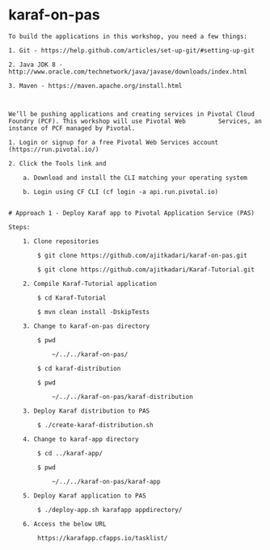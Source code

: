 # karaf-on-pas


    To build the applications in this workshop, you need a few things:

    1. Git - https://help.github.com/articles/set-up-git/#setting-up-git

    2. Java JDK 8 - http://www.oracle.com/technetwork/java/javase/downloads/index.html

    3. Maven - https://maven.apache.org/install.html



    We’ll be pushing applications and creating services in Pivotal Cloud Foundry (PCF). This workshop will use Pivotal Web         Services, an instance of PCF managed by Pivotal.

    1. Login or signup for a free Pivotal Web Services account (https://run.pivotal.io/)

    2. Click the Tools link and

        a. Download and install the CLI matching your operating system

        b. Login using CF CLI (cf login -a api.run.pivotal.io)


    # Approach 1 - Deploy Karaf app to Pivotal Application Service (PAS)

    Steps:

        1. Clone repositories

            $ git clone https://github.com/ajitkadari/karaf-on-pas.git

            $ git clone https://github.com/ajitkadari/Karaf-Tutorial.git

        2. Compile Karaf-Tutorial application

            $ cd Karaf-Tutorial

            $ mvn clean install -DskipTests

        3. Change to karaf-on-pas directory

            $ pwd

                ~/../../karaf-on-pas/

            $ cd karaf-distribution

            $ pwd

                ~/../../karaf-on-pas/karaf-distribution

        3. Deploy Karaf distribution to PAS

            $ ./create-karaf-distribution.sh

        4. Change to karaf-app directory

            $ cd ../karaf-app/

            $ pwd

                ~/../../karaf-on-pas/karaf-app

        5. Deploy Karaf application to PAS

            $ ./deploy-app.sh karafapp appdirectory/

        6. Access the below URL

            https://karafapp.cfapps.io/tasklist/
